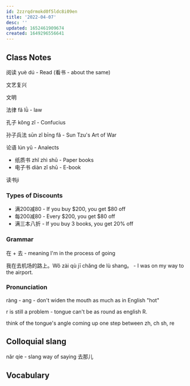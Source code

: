 ```yaml
---
id: 2zzrqdrmokd0f5ldc8i09en
title: '2022-04-07'
desc: ''
updated: 1652461909674
created: 1649296556641
---
```


## Class Notes

阅读 yuè dú - Read (看书 - about the same)

文艺复兴 

文明

法律 fǎ lǜ - law

孔子 kǒng zǐ - Confucius

孙子兵法 sūn zǐ bīng fǎ - Sun Tzu's Art of War

论语 lún yǔ - Analects

- 纸质书 zhǐ zhì shū - Paper books
- 电子书 diàn zǐ shū - E-book

读书ji

### Types of Discounts
- 满200减80 - If you buy $200, you get $80 off
- 每200减80 - Every $200, you get $80 off
- 满三本八折 - If you buy 3 books, you get 20% off


### Grammar

在 + 去 - meaning I'm in the process of going

我在去机场的路上。Wǒ zài qù jī chǎng de lù shang。 - I was on my way to the airport.

### Pronunciation

ràng - ang - don't widen the mouth as much as in English "hot"

r is still a problem - tongue can't be as round as english R. 

think of the tongue's angle coming up one step between zh, ch sh, re


## Colloquial slang

nǎr qíe - slang way of saying 去那儿

## Vocabulary
